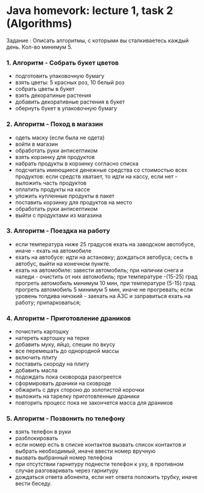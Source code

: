 # Java homevork: lecture 1, task 2 (Algorithms)
Задание : Описать алгоритмы, с которыми вы сталкиваетесь каждый день.
Кол-во минимум 5.
### 1. Алгоритм - Собрать букет цветов
- подготовить упаковочную бумагу
- взять цветы: 5 красных роз, 10 белый роз
- собрать цветы в букет
- взять декоратиные растения
- добавить декоративные растения в букет
- обернуть букет в упаковочную бумагу

### 2. Алгоритм - Поход в магазин
- одеть маску (если была не одета)
- войти в магазин
- обработать руки антисептиком
- взять корзинку для продуктов
- набрать продукты в корзинку согласно списка
- подсчитать имеющиеся денежные средства со стоимостью всех продуктов: если средств хватает, то идти на кассу, если нет - выложить часть продуктов
- оплатить продукты на кассе
- уложить купленные продукты в пакет
- поставить корзинку для продуктов на место
- обработать руки антисептиком
- выйти с продуктами из магазина

### 3. Алгоритм - Поездка на работу
- если температура ниже 25 градусов ехать на заводском авотобусе, иначе - ехать на автомобиле
- ехать на автобусе:
идти на астановку;
дождаться автобуса;
сесть в автобус, выйти на конечном пункте.
- ехать на автомобиле:
завести автомобиль;
при наличии снега и наледи - очистить от них автомобиль; 
при температуре -(15-25) град прогреть автомобиль минимум 10 мин, при температуре (5-15) град прогреть автомобиль 5 минимум 5 мин, иначе не прогревать;
если уровень топдива ничзкий - заехать на АЗС и заправиться
ехать на работу;
припарковаться;

### 4. Алгоритм - Приготовление драников
- почистить картошку
- натереть картошку на терке
- добавить муку, яйцо, специи по вкусу
- все перемешать до однородной массы
- включить плиту
- поставить скороду на плиту
- добавить масла
- подождать пока сковорода разогреется
- сформировать драники на сковроде
- обжарить с двух стороно до золотистой корочки
- выложить на тарелку приготовленные драники
- повторить процесс пока не закончется масса для драников

### 5. Алгоритм - Позвонить по телефону
- взять телефон в руки
- разблокировать
- если номер есть в списке контактов вызвать список контактов и выбрать необходимый, иначе ввести номер вручную
- вызвать выбранный номер телефона
- при отсутствии гарнитуру поднести телефон к уху, в противном случае разговаривать через гарнитуру
- дождаться ответа абонента, если нет ответа положить трубку, иначе вести беседу.

